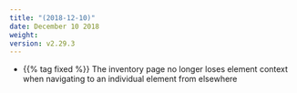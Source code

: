 ```yaml
---
title: "(2018-12-10)"
date: December 10 2018
weight:
version: v2.29.3
---
```


- {{% tag fixed %}} The inventory page no longer loses element context when navigating to an individual element from elsewhere
